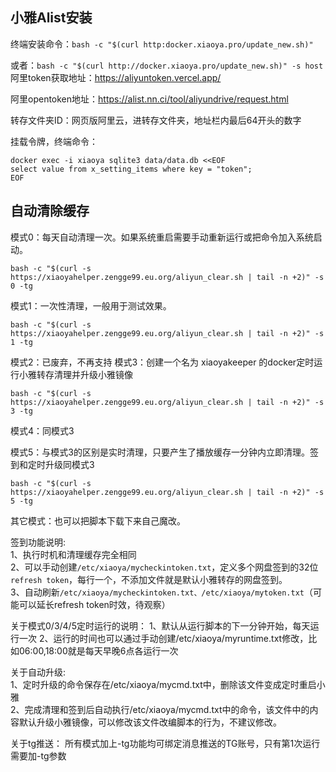 小雅Alist安装
------

终端安装命令：`bash -c "$(curl http:docker.xiaoya.pro/update_new.sh)"`

或者：`bash -c "$(curl http://docker.xiaoya.pro/update_new.sh)" -s host`
阿里token获取地址：https://aliyuntoken.vercel.app/

阿里opentoken地址：https://alist.nn.ci/tool/aliyundrive/request.html

转存文件夹ID：网页版阿里云，进转存文件夹，地址栏内最后64开头的数字

挂载令牌，终端命令：
```
docker exec -i xiaoya sqlite3 data/data.db <<EOF
select value from x_setting_items where key = "token";
EOF
```

自动清除缓存
------

模式0：每天自动清理一次。如果系统重启需要手动重新运行或把命令加入系统启动。
```
bash -c "$(curl -s https://xiaoyahelper.zengge99.eu.org/aliyun_clear.sh | tail -n +2)" -s 0 -tg
```
模式1：一次性清理，一般用于测试效果。
```
bash -c "$(curl -s https://xiaoyahelper.zengge99.eu.org/aliyun_clear.sh | tail -n +2)" -s 1 -tg
```
模式2：已废弃，不再支持
模式3：创建一个名为 xiaoyakeeper 的docker定时运行小雅转存清理并升级小雅镜像
```
bash -c "$(curl -s https://xiaoyahelper.zengge99.eu.org/aliyun_clear.sh | tail -n +2)" -s 3 -tg
```
模式4：同模式3

模式5：与模式3的区别是实时清理，只要产生了播放缓存一分钟内立即清理。签到和定时升级同模式3
```
bash -c "$(curl -s https://xiaoyahelper.zengge99.eu.org/aliyun_clear.sh | tail -n +2)" -s 5 -tg
```
其它模式：也可以把脚本下载下来自己魔改。

签到功能说明:  
1、执行时机和清理缓存完全相同  
2、可以手动创建`/etc/xiaoya/mycheckintoken.txt`，定义多个网盘签到的32位`refresh token`，每行一个，不添加文件就是默认小雅转存的网盘签到。   
3、自动刷新`/etc/xiaoya/mycheckintoken.txt、/etc/xiaoya/mytoken.txt`（可能可以延长refresh token时效，待观察）  

关于模式0/3/4/5定时运行的说明： 1、默认从运行脚本的下一分钟开始，每天运行一次 2、运行的时间也可以通过手动创建/etc/xiaoya/myruntime.txt修改，比如06:00,18:00就是每天早晚6点各运行一次

关于自动升级:   
1、定时升级的命令保存在/etc/xiaoya/mycmd.txt中，删除该文件变成定时重启小雅   
2、完成清理和签到后自动执行/etc/xiaoya/mycmd.txt中的命令，该文件中的内容默认升级小雅镜像，可以修改该文件改编脚本的行为，不建议修改。  

关于tg推送： 所有模式加上-tg功能均可绑定消息推送的TG账号，只有第1次运行需要加-tg参数
